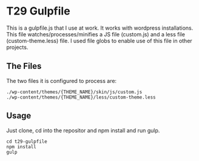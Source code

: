# T29 Gulpfile

This is a gulpfile.js that I use at work. It works with wordpress installations. This file watches/processes/minifies a JS file (custom.js) and a less file (custom-theme.less) file. I used file globs to enable use of this file in other projects.

## The Files
The two files it is configured to process are:
```
./wp-content/themes/{THEME_NAME}/skin/js/custom.js  
./wp-content/themes/{THEME_NAME}/less/custom-theme.less
```

## Usage

Just clone, cd into the repositor and npm install and run gulp.
```
cd t29-gulpfile
npm install
gulp
```
